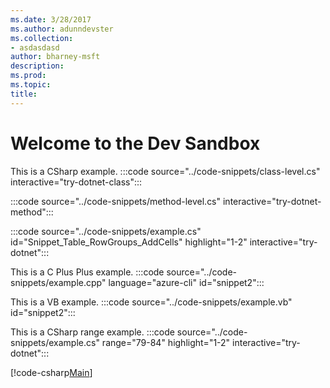 ```yaml
---
ms.date: 3/28/2017
ms.author: adunndevster
ms.collection:
- asdasdasd
author: bharney-msft
description: 
ms.prod: 
ms.topic: 
title: 
---
```

# Welcome to the Dev Sandbox

This is a CSharp example.
:::code source="../code-snippets/class-level.cs" interactive="try-dotnet-class":::

:::code source="../code-snippets/method-level.cs" interactive="try-dotnet-method":::

:::code source="../code-snippets/example.cs" id="Snippet_Table_RowGroups_AddCells" highlight="1-2" interactive="try-dotnet":::

This is a C Plus Plus example.
:::code source="../code-snippets/example.cpp" language="azure-cli" id="snippet2":::

This is a VB example.
:::code source="../code-snippets/example.vb" id="snippet2":::

This is a CSharp range example.
:::code source="../code-snippets/example.cs" range="79-84" highlight="1-2" interactive="try-dotnet":::

[!code-csharp[Main](~/samples-durable-functions/samples/csx/E2_CopyFileToBlob/run.csx)]
